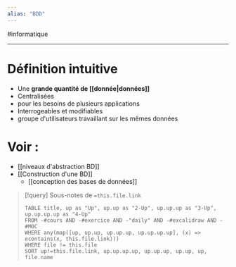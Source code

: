 ```yaml
---
alias: "BDD"
---
```

#informatique

---

# Définition intuitive
 - Une **grande quantité de [[donnée|données]]**
 - Centralisées
 - pour les besoins de plusieurs applications
 - Interrogeables et modifiables
 - groupe d'utilisateurs travaillant sur les mêmes données
# Voir :
 - [[niveaux d'abstraction BD]]
 - [[Construction d'une BD]]
     - [[conception des bases de données]]

> [!query] Sous-notes de `=this.file.link`
> ```dataview
> TABLE title, up as "Up", up.up as "2-Up", up.up.up as "3-Up", up.up.up.up as "4-Up"
> FROM -#cours AND -#exercice AND -"daily" AND -#excalidraw AND -#MOC
> WHERE any(map([up, up.up, up.up.up, up.up.up.up], (x) => econtains(x, this.file.link)))
> WHERE file != this.file
> SORT up!=this.file.link, up.up.up.up, up.up.up, up.up, up, file.name
> ```
